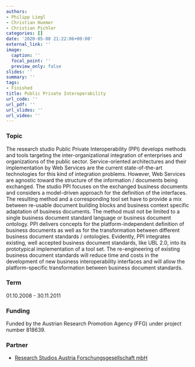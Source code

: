 ```yaml
---
authors:
- Philipp Liegl
- Christian Huemer
- Christian Pichler
categories: []
date: '2020-05-08 21:22:06+00:00'
external_link: ''
image:
  caption: ''
  focal_point: ''
  preview_only: false
slides: ''
summary: ''
tags:
- Finished
title: Public Private Interoperability
url_code: ''
url_pdf: ''
url_slides: ''
url_video: ''
---
```


### Topic

The research studio Public Private Interoperability (PPI) develops methods and tools targeting the inter-organizational integration of enterprises and organizations of the public sector. Service-oriented architectures and their implementation by Web Services are the current state-of-the-art technologies for this kind of integration problems. However, Web Services are agnostic toward the structure of the information / documents being exchanged. The studio PPI focuses on the exchanged business documents and considers a model-driven approach for the definition of the interfaces. The resulting method and a corresponding tool set have to provide a mix between re-usable document building blocks and business context specific adaptation of business documents. The method must not be limited to a single business document standard language or business document ontology. PPI delivers concepts for the platform-independent definition of business documents as well as for the transformation between different business document standards / ontologies. Evidently, PPI integrates existing, well accepted business document standards, like UBL 2.0, into its prototypical implementation of a tool set. The re-engineering of existing business document standards will reduce time and costs in the development of new business interoperability interfaces and will allow the platform-specific transformation between business document standards.

### Term

01.10.2008 - 30.11.2011

### Funding

Funded by the Austrian Research Promotion Agency (FFG) under project number 818639.

### Partner

*   [Research Studios Austria Forschungsgesellschaft mbH](http://www.researchstudios.at)